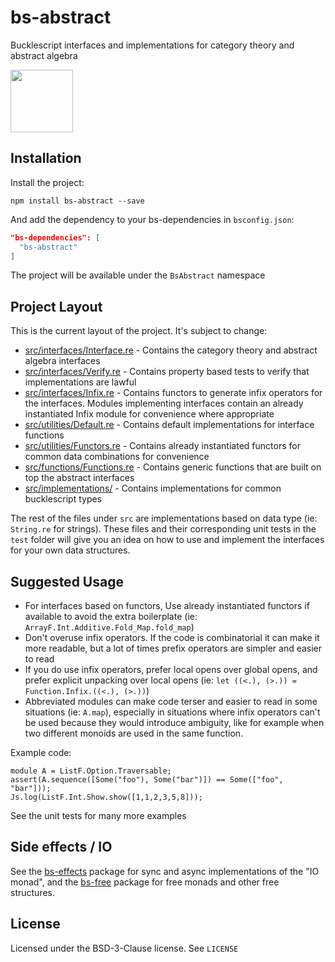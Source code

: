 # bs-abstract

Bucklescript interfaces and implementations for category theory and abstract algebra

<img src="https://raw.githubusercontent.com/Risto-Stevcev/bs-abstract/master/cantellated_tesseract.png" height="100" width="100"/>

## Installation

Install the project:

`npm install bs-abstract --save`

And add the dependency to your bs-dependencies in `bsconfig.json`:

```json
"bs-dependencies": [
  "bs-abstract"
]
```

The project will be available under the `BsAbstract` namespace

## Project Layout

This is the current layout of the project. It's subject to change:

- [src/interfaces/Interface.re][1] - Contains the category theory and abstract algebra interfaces
- [src/interfaces/Verify.re][2] - Contains property based tests to verify that implementations are lawful
- [src/interfaces/Infix.re][3] - Contains functors to generate infix operators for the interfaces. Modules implementing interfaces contain an already instantiated Infix module for convenience where appropriate
- [src/utilities/Default.re][4] - Contains default implementations for interface functions
- [src/utilities/Functors.re][5] - Contains already instantiated functors for common data combinations for convenience
- [src/functions/Functions.re][6] - Contains generic functions that are built on top the abstract interfaces
- [src/implementations/][7] - Contains implementations for common bucklescript types 

The rest of the files under `src` are implementations based on data type (ie: `String.re` for strings). These files and their corresponding unit tests in the `test` folder will give you an idea on how to use and implement the interfaces for your own data structures.

## Suggested Usage

- For interfaces based on functors, Use already instantiated functors if available to avoid the extra boilerplate (ie: `ArrayF.Int.Additive.Fold_Map.fold_map`)
- Don't overuse infix operators. If the code is combinatorial it can make it more readable, but a lot of times prefix operators are simpler and easier to read
- If you do use infix operators, prefer local opens over global opens, and prefer explicit unpacking over local opens (ie: `let ((<.), (>.)) = Function.Infix.((<.), (>.))`)
- Abbreviated modules can make code terser and easier to read in some situations (ie: `A.map`), especially in situations where infix operators can't be used because they would introduce ambiguity, like for example when two different monoids are used in the same function.


Example code:
```reason
module A = ListF.Option.Traversable;
assert(A.sequence([Some("foo"), Some("bar")]) == Some(["foo", "bar"]));
Js.log(ListF.Int.Show.show([1,1,2,3,5,8]));
```

See the unit tests for many more examples

## Side effects / IO

See the [bs-effects][8] package for sync and async implementations of the "IO monad", and 
the [bs-free][9] package for free monads and other free structures.


## License

Licensed under the BSD-3-Clause license. See `LICENSE`



[1]: https://github.com/Risto-Stevcev/bs-abstract/blob/master/src/interfaces/Interface.re
[2]: https://github.com/Risto-Stevcev/bs-abstract/blob/master/src/interfaces/Verify.re
[3]: https://github.com/Risto-Stevcev/bs-abstract/blob/master/src/interfaces/Infix.re
[4]: https://github.com/Risto-Stevcev/bs-abstract/blob/master/src/utilities/Default.re
[5]: https://github.com/Risto-Stevcev/bs-abstract/blob/master/src/utilities/Functors.re
[6]: https://github.com/Risto-Stevcev/bs-abstract/blob/master/src/functions/Functions.re
[7]: https://github.com/Risto-Stevcev/bs-abstract/blob/master/src/implementations
[8]: https://github.com/Risto-Stevcev/bs-effects
[9]: https://github.com/Risto-Stevcev/bs-free
